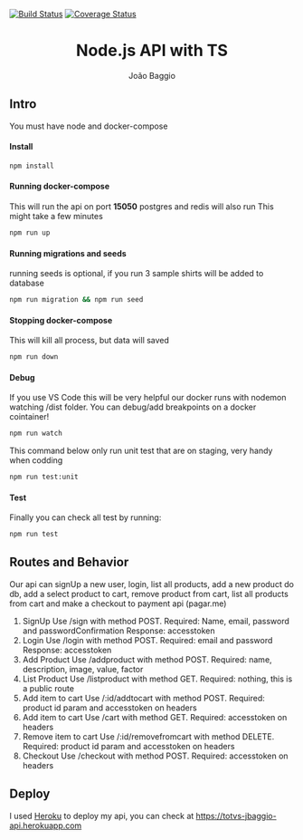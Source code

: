 [![Build Status](https://travis-ci.com/JoaoBaggio/node-api.svg?branch=main)](https://travis-ci.com/JoaoBaggio/node-api)
[![Coverage Status](https://coveralls.io/repos/github/JoaoBaggio/node-api/badge.svg?branch=main)](https://coveralls.io/github/JoaoBaggio/node-api?branch=main)

<div align="center">
  <h1>Node.js API with TS</h1>
  <p> João Baggio</p>
</div>

## Intro
You must have node and docker-compose
#### Install 
 ~~~bash
npm install 
 ~~~

#### Running docker-compose 
This will run the api on port **15050**
postgres and redis will also run
This might take a few minutes
 ~~~bash
npm run up 
 ~~~
 
#### Running migrations and seeds
running seeds is optional, if you run 3 sample shirts will be added to database
 ~~~bash
npm run migration && npm run seed 
 ~~~

#### Stopping  docker-compose
This will kill all process, but data will saved
 ~~~bash
npm run down 
 ~~~

#### Debug 
If you use VS Code this will be very helpful our docker runs with nodemon watching /dist folder. You can debug/add breakpoints on a docker cointainer!
 ~~~bash
npm run watch
 ~~~
This command below only run unit test that are on staging, very handy when codding
  ~~~bash
npm run test:unit
 ~~~
 
#### Test 
Finally you can check all test by running:
 ~~~bash
npm run test
 ~~~
 
 ## Routes and Behavior
 Our api can signUp a new user, login, list all products, add a new product do db, add a select product to cart, remove product from cart, list all products from cart and make a checkout to payment api (pagar.me)
 
 
1. SignUp
	Use /sign with method POST.
	Required: Name, email, password and passwordConfirmation
	Response: accesstoken
2. Login
	Use /login with method POST.
	Required: email and password
	Response: accesstoken
3. Add Product
	Use /addproduct with method POST.
	Required: name, description, image, value, factor
4. List Product
	Use /listproduct with method GET.
	Required: nothing, this is a public route
5. Add item to cart
	Use /:id/addtocart with method POST.
	Required: product id param and accesstoken on headers
6. Add item to cart
	Use /cart with method GET.
	Required: accesstoken on headers
7. Remove item to cart
	Use /:id/removefromcart with method DELETE.
	Required: product id param and accesstoken on headers
8. Checkout
	Use /checkout with method POST.
	Required: accesstoken on headers
 ## Deploy
 
 I used [Heroku](https://www.heroku.com) to deploy my api, you can check at https://totvs-jbaggio-api.herokuapp.com